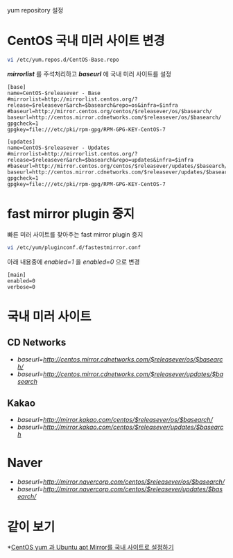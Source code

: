 yum repository 설정

# CentOS 국내 미러 사이트 변경

```sh
vi /etc/yum.repos.d/CentOS-Base.repo 
```

***mirrorlist*** 를 주석처리하고 ***baseurl*** 에 국내 미러 사이트를 설정 

```
[base]
name=CentOS-$releasever - Base
#mirrorlist=http://mirrorlist.centos.org/?release=$releasever&arch=$basearch&repo=os&infra=$infra
#baseurl=http://mirror.centos.org/centos/$releasever/os/$basearch/
baseurl=http://centos.mirror.cdnetworks.com/$releasever/os/$basearch/
gpgcheck=1
gpgkey=file:///etc/pki/rpm-gpg/RPM-GPG-KEY-CentOS-7

[updates]
name=CentOS-$releasever - Updates
#mirrorlist=http://mirrorlist.centos.org/?release=$releasever&arch=$basearch&repo=updates&infra=$infra
#baseurl=http://mirror.centos.org/centos/$releasever/updates/$basearch/
baseurl=http://centos.mirror.cdnetworks.com/$releasever/updates/$basearch
gpgcheck=1
gpgkey=file:///etc/pki/rpm-gpg/RPM-GPG-KEY-CentOS-7
```

# fast mirror plugin 중지

빠른 미러 사이트를 찾아주는 fast mirror plugin 중지

```sh
vi /etc/yum/pluginconf.d/fastestmirror.conf 
```

아래 내용중에 *enabled=1* 을 *enabled=0* 으로 변경

```
[main]
enabled=0
verbose=0
```

# 국내 미러 사이트

## CD Networks
* *baseurl=http://centos.mirror.cdnetworks.com/$releasever/os/$basearch/*
* *baseurl=http://centos.mirror.cdnetworks.com/$releasever/updates/$basearch*

## Kakao
* *baseurl=http://mirror.kakao.com/centos/$releasever/os/$basearch/*
* *baseurl=http://mirror.kakao.com/centos/$releasever/updates/$basearch*

# Naver
* *baseurl=http://mirror.navercorp.com/centos/$releasever/os/$basearch/*
* *baseurl=http://mirror.navercorp.com/centos/$releasever/updates/$basearch/*

# 같이 보기

*[CentOS yum 과 Ubuntu apt Mirror를 국내 사이트로 설정하기](https://www.lesstif.com/pages/viewpage.action?pageId=20776717)
